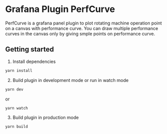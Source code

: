 # Grafana Plugin PerfCurve

PerfCurve is a grafana panel plugin to plot rotating machine operation point on a canvas with performance curve.
You can draw multiple performance curves in the canvas only by giving smple points on performance curve.

## Getting started
1. Install dependencies
```BASH
yarn install
```
2. Build plugin in development mode or run in watch mode
```BASH
yarn dev
```
or
```BASH
yarn watch
```
3. Build plugin in production mode
```BASH
yarn build
```
